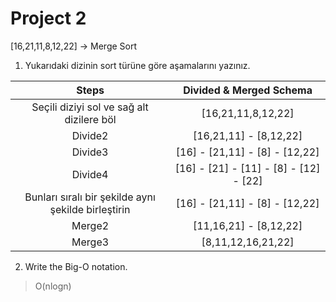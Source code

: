 # Project 2
[16,21,11,8,12,22] -> Merge Sort

1. Yukarıdaki dizinin sort türüne göre aşamalarını yazınız. 

|Steps|Divided & Merged Schema|
|:--:|:--:|
| Seçili diziyi sol ve sağ alt dizilere böl              |[16,21,11,8,12,22]|
| Divide2                                                |[16,21,11] - [8,12,22]|
| Divide3                                                |[16] - [21,11] - [8] - [12,22]|
| Divide4                                                |[16] - [21] - [11] - [8] - [12] - [22]|
| Bunları sıralı bir şekilde aynı şekilde birleştirin    |[16] - [21,11] - [8] - [12,22]|
| Merge2                                                 |[11,16,21] - [8,12,22]|
| Merge3                                                 |[8,11,12,16,21,22]|

2. Write the Big-O notation.

> O(nlogn)